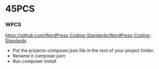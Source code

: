 # 45PCS
### WPCS
https://github.com/WordPress-Coding-Standards/WordPress-Coding-Standards

* Put the projects-composer.json file in the root of your project folder.
* Rename it composer.json
* Run composer install
